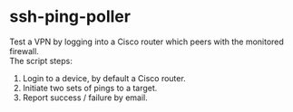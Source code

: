 # ssh-ping-poller

Test a VPN by logging into a Cisco router which peers with the monitored firewall.  
The script steps: 

1. Login to a device, by default a Cisco router. 
2. Initiate two sets of pings to a target.  
3. Report success / failure by email.  

